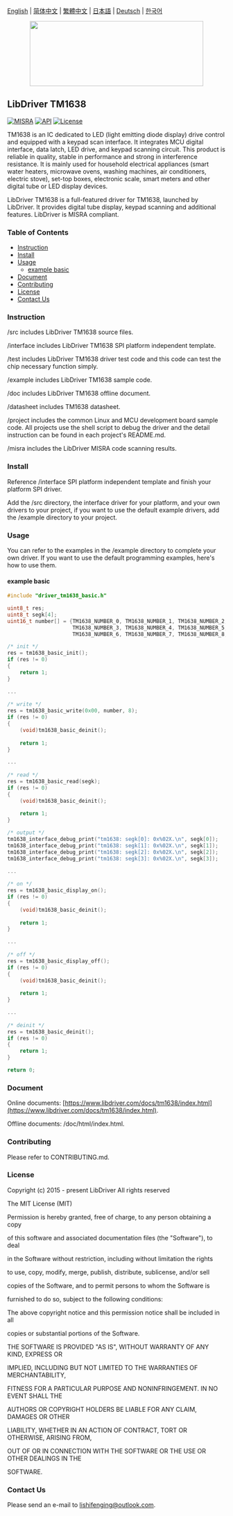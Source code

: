 [English](/README.md) | [ 简体中文](/README_zh-Hans.md) | [繁體中文](/README_zh-Hant.md) | [日本語](/README_ja.md) | [Deutsch](/README_de.md) | [한국어](/README_ko.md)

<div align=center>
<img src="/doc/image/logo.svg" width="400" height="150"/>
</div>

## LibDriver TM1638

[![MISRA](https://img.shields.io/badge/misra-compliant-brightgreen.svg)](/misra/README.md) [![API](https://img.shields.io/badge/api-reference-blue.svg)](https://www.libdriver.com/docs/tm1638/index.html) [![License](https://img.shields.io/badge/license-MIT-brightgreen.svg)](/LICENSE)

TM1638 is an IC dedicated to LED (light emitting diode display) drive control and equipped with a keypad scan interface. It integrates MCU digital interface, data latch, LED drive, and keypad scanning circuit. This product is reliable in quality, stable in performance and strong in interference resistance. It is mainly used for household electrical appliances (smart water heaters, microwave ovens, washing machines, air conditioners, electric stove), set-top boxes, electronic scale, smart meters and other digital tube or LED display devices.

LibDriver TM1638 is a full-featured driver for TM1638, launched by LibDriver. It provides digital tube display, keypad scanning and additional features. LibDriver is MISRA compliant.

### Table of Contents

  - [Instruction](#Instruction)
  - [Install](#Install)
  - [Usage](#Usage)
    - [example basic](#example-basic)
  - [Document](#Document)
  - [Contributing](#Contributing)
  - [License](#License)
  - [Contact Us](#Contact-Us)

### Instruction

/src includes LibDriver TM1638 source files.

/interface includes LibDriver TM1638 SPI platform independent template.

/test includes LibDriver TM1638 driver test code and this code can test the chip necessary function simply.

/example includes LibDriver TM1638 sample code.

/doc includes LibDriver TM1638 offline document.

/datasheet includes TM1638 datasheet.

/project includes the common Linux and MCU development board sample code. All projects use the shell script to debug the driver and the detail instruction can be found in each project's README.md.

/misra includes the LibDriver MISRA code scanning results.

### Install

Reference /interface SPI platform independent template and finish your platform SPI driver.

Add the /src directory, the interface driver for your platform, and your own drivers to your project, if you want to use the default example drivers, add the /example directory to your project.

### Usage

You can refer to the examples in the /example directory to complete your own driver. If you want to use the default programming examples, here's how to use them.

#### example basic

```C
#include "driver_tm1638_basic.h"

uint8_t res;
uint8_t segk[4];
uint16_t number[] = {TM1638_NUMBER_0, TM1638_NUMBER_1, TM1638_NUMBER_2,
                     TM1638_NUMBER_3, TM1638_NUMBER_4, TM1638_NUMBER_5,
                     TM1638_NUMBER_6, TM1638_NUMBER_7, TM1638_NUMBER_8, TM1638_NUMBER_9};

/* init */
res = tm1638_basic_init();
if (res != 0)
{
    return 1;
}

...
    
/* write */
res = tm1638_basic_write(0x00, number, 8);
if (res != 0)
{
    (void)tm1638_basic_deinit();
    
    return 1;
}

...
    
/* read */
res = tm1638_basic_read(segk);
if (res != 0)
{
    (void)tm1638_basic_deinit();
    
    return 1;
}

/* output */
tm1638_interface_debug_print("tm1638: segk[0]: 0x%02X.\n", segk[0]);
tm1638_interface_debug_print("tm1638: segk[1]: 0x%02X.\n", segk[1]);
tm1638_interface_debug_print("tm1638: segk[2]: 0x%02X.\n", segk[2]);
tm1638_interface_debug_print("tm1638: segk[3]: 0x%02X.\n", segk[3]);

...
    
/* on */
res = tm1638_basic_display_on();
if (res != 0)
{
    (void)tm1638_basic_deinit();
    
    return 1;
}

...
    
/* off */
res = tm1638_basic_display_off();
if (res != 0)
{
    (void)tm1638_basic_deinit();
    
    return 1;
}

...
    
/* deinit */
res = tm1638_basic_deinit();
if (res != 0)
{
    return 1;
}

return 0;
```

### Document

Online documents: [https://www.libdriver.com/docs/tm1638/index.html](https://www.libdriver.com/docs/tm1638/index.html).

Offline documents: /doc/html/index.html.

### Contributing

Please refer to CONTRIBUTING.md.

### License

Copyright (c) 2015 - present LibDriver All rights reserved



The MIT License (MIT) 



Permission is hereby granted, free of charge, to any person obtaining a copy

of this software and associated documentation files (the "Software"), to deal

in the Software without restriction, including without limitation the rights

to use, copy, modify, merge, publish, distribute, sublicense, and/or sell

copies of the Software, and to permit persons to whom the Software is

furnished to do so, subject to the following conditions: 



The above copyright notice and this permission notice shall be included in all

copies or substantial portions of the Software. 



THE SOFTWARE IS PROVIDED "AS IS", WITHOUT WARRANTY OF ANY KIND, EXPRESS OR

IMPLIED, INCLUDING BUT NOT LIMITED TO THE WARRANTIES OF MERCHANTABILITY,

FITNESS FOR A PARTICULAR PURPOSE AND NONINFRINGEMENT. IN NO EVENT SHALL THE

AUTHORS OR COPYRIGHT HOLDERS BE LIABLE FOR ANY CLAIM, DAMAGES OR OTHER

LIABILITY, WHETHER IN AN ACTION OF CONTRACT, TORT OR OTHERWISE, ARISING FROM,

OUT OF OR IN CONNECTION WITH THE SOFTWARE OR THE USE OR OTHER DEALINGS IN THE

SOFTWARE. 

### Contact Us

Please send an e-mail to lishifenging@outlook.com.